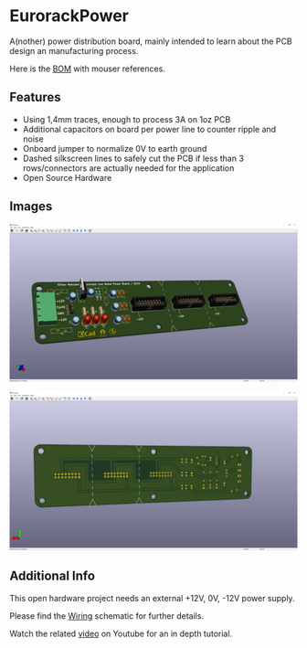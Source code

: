 # EurorackPower

A(nother) power distribution board, mainly intended to learn about the PCB design an manufacturing process.

Here is the [BOM] with mouser references.

## Features

 * Using 1,4mm traces, enough to process 3A on 1oz PCB
 * Additional capacitors on board per power line to counter ripple and noise
 * Onboard jumper to normalize 0V to earth ground
 * Dashed silkscreen lines to safely cut the PCB if less than 3 rows/connectors are actually needed for the application
 * Open Source Hardware

## Images

![Eurorack Power PCB, Front View](KiCad/EuroRack_LowNoisePowerPCB/render/EurorackPowerPCB_3D_Front.png)

![Eurorack Power PCB, Rear View](KiCad/EuroRack_LowNoisePowerPCB/render/EurorackPowerPCB_3D_Back.png)

## Additional Info

This open hardware project needs an external +12V, 0V, -12V power supply.

Please find the [Wiring] schematic for further details.

Watch the related [video] on Youtube for an in depth tutorial.


[BOM]: EurorackPowerBOM_2019-03-02.xlsx
[Wiring]: KiCad/Wiring/Wiring.pdf
[video]: https://youtu.be/7tzhh7atj4o